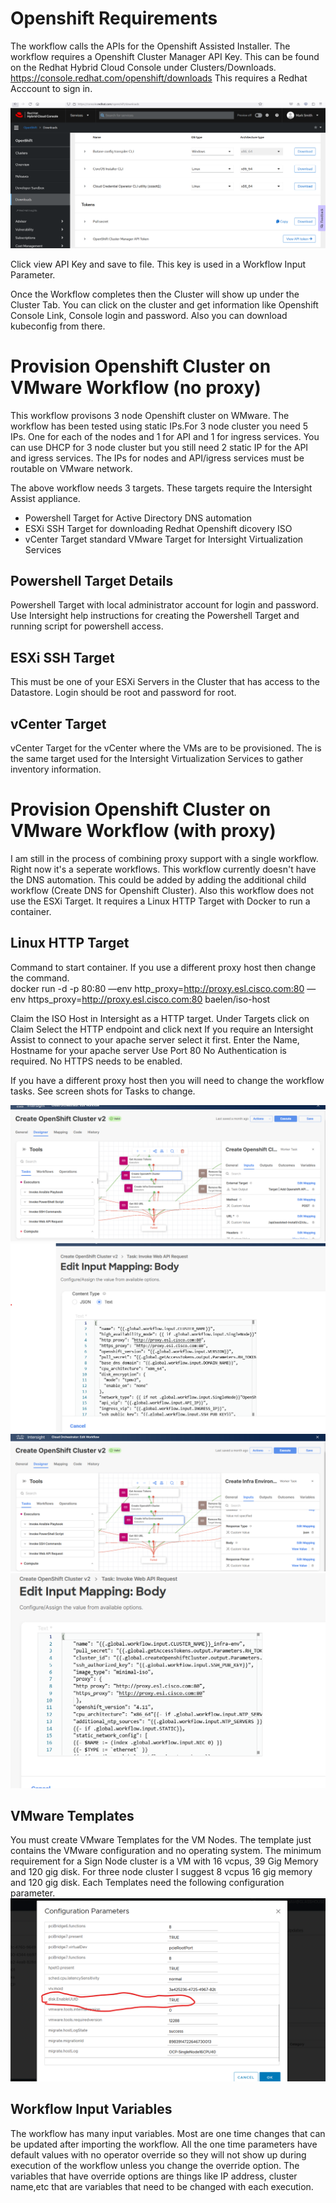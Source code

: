 # Openshift Requirements

The workflow calls the APIs for the Openshift Assisted Installer. The workflow requires a Openshift Cluster Manager API Key. This can be found on the Redhat Hybrid Cloud Console under Clusters/Downloads. https://console.redhat.com/openshift/downloads This requires a Redhat Acccount to sign in. 

![This is an image](images/RedhatConsoleDownloads.png)

Click view API Key and save to file. This key is used in a Workflow Input Parameter. 

Once the Workflow completes then the Cluster will show up under the Cluster Tab. You can click on the cluster and get information like Openshift Console Link, Console login and password. Also you can download kubeconfig from there. 


# Provision Openshift Cluster on VMware Workflow (no proxy)

This workflow provisons 3 node Openshift cluster on WMware. The workflow has been tested using static IPs.For 3 node cluster you need 5 IPs. One for each of the nodes and 1 for API and 1 for ingress services. You can use DHCP for 3 node cluster but you still need 2 static IP for the API and igress services. The IPs for nodes and API/igress services must be routable on VMware network.    

The above workflow needs 3 targets. These targets require the Intersight Assist appliance.
 - Powershell Target for Active Directory DNS automation
 - ESXi SSH Target for downloading Redhat Openshift dicovery ISO
 - vCenter Target standard VMware Target for Intersight Virtualization Services  


## Powershell Target Details

Powershell Target with local administrator account for login and password. Use Intersight help instructions for creating the Powershell Target and running script for powershell access.


## ESXi SSH Target
This must be one of your ESXi Servers in the Cluster that has access to the Datastore. Login should be root and password for root.

## vCenter Target
vCenter Target for the vCenter where the VMs are to be provisioned. The is the same target used for the Intersight Virtualization Services to gather inventory information. 

# Provision Openshift Cluster on VMware Workflow (with proxy)
I am still in the process of combining proxy support with a single workflow. Right now it's a seperate workflows. This workflow currently doesn't have the DNS automation. This could be added by adding the additional child workflow (Create DNS for Openshift Cluster). Also this workflow does not use the ESXi Target. It requires a Linux HTTP Target with Docker to run a container. 

## Linux HTTP Target

Command to start container. If you use a different proxy host then change the command.  
docker run -d -p 80:80 —env http_proxy=http://proxy.esl.cisco.com:80 —env https_proxy=http://proxy.esl.cisco.com:80  baelen/iso-host

Claim the ISO Host in Intersight as a HTTP target.
Under Targets click on Claim
Select the HTTP endpoint and click next
If you require an Intersight Assist to connect to your apache server select it first.
Enter the Name, Hostname for your apache server
Use Port 80
No Authentication is required.
No HTTPS needs to be enabled.
    
If you have a different proxy host then you will need to change the workflow tasks. See screen shots for Tasks to change. 

![This is an image](images/CreateClusterTaskInputBody.png)
![This is an image](images/CreateClusterProxySettings.png)
![This is an image](images/CreateInfraEnviromentBody.png)
![This is an image](images/CreateInfraEnvironmentProxy.png)

## VMware Templates

You must create VMware Templates for the VM Nodes. The template just contains the VMware configuration and no operating system. The minimum requirement for a Sign Node cluster is a VM with 16 vcpus, 39 Gig Memory and 120 gig disk. For three node cluster I suggest 8 vcpus 16 gig memory and 120 gig disk. Each Templates need the following configuration parameter. 
![This is an image](images/OCP-VMTemplateparam.png)

## Workflow Input Variables

The workflow has many input variables. Most are one time changes that can be updated after importing the workflow. All the one time parameters have default values with no operator override so they will not show up during execution of the workflow unless you change the override option. The variables that have override options are things like IP address, cluster name,etc that are variables that need to be changed with each execution. 
